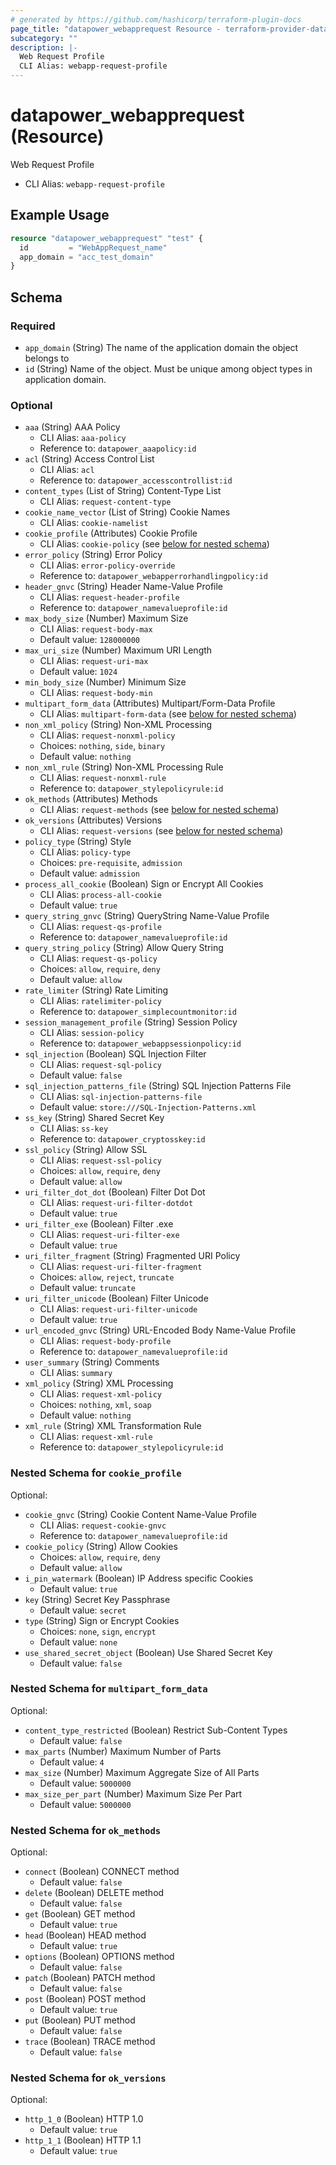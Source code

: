 ```yaml
---
# generated by https://github.com/hashicorp/terraform-plugin-docs
page_title: "datapower_webapprequest Resource - terraform-provider-datapower"
subcategory: ""
description: |-
  Web Request Profile
  CLI Alias: webapp-request-profile
---
```


# datapower_webapprequest (Resource)

Web Request Profile
  - CLI Alias: `webapp-request-profile`

## Example Usage

```terraform
resource "datapower_webapprequest" "test" {
  id         = "WebAppRequest_name"
  app_domain = "acc_test_domain"
}
```

<!-- schema generated by tfplugindocs -->
## Schema

### Required

- `app_domain` (String) The name of the application domain the object belongs to
- `id` (String) Name of the object. Must be unique among object types in application domain.

### Optional

- `aaa` (String) AAA Policy
  - CLI Alias: `aaa-policy`
  - Reference to: `datapower_aaapolicy:id`
- `acl` (String) Access Control List
  - CLI Alias: `acl`
  - Reference to: `datapower_accesscontrollist:id`
- `content_types` (List of String) Content-Type List
  - CLI Alias: `request-content-type`
- `cookie_name_vector` (List of String) Cookie Names
  - CLI Alias: `cookie-namelist`
- `cookie_profile` (Attributes) Cookie Profile
  - CLI Alias: `cookie-policy` (see [below for nested schema](#nestedatt--cookie_profile))
- `error_policy` (String) Error Policy
  - CLI Alias: `error-policy-override`
  - Reference to: `datapower_webapperrorhandlingpolicy:id`
- `header_gnvc` (String) Header Name-Value Profile
  - CLI Alias: `request-header-profile`
  - Reference to: `datapower_namevalueprofile:id`
- `max_body_size` (Number) Maximum Size
  - CLI Alias: `request-body-max`
  - Default value: `128000000`
- `max_uri_size` (Number) Maximum URI Length
  - CLI Alias: `request-uri-max`
  - Default value: `1024`
- `min_body_size` (Number) Minimum Size
  - CLI Alias: `request-body-min`
- `multipart_form_data` (Attributes) Multipart/Form-Data Profile
  - CLI Alias: `multipart-form-data` (see [below for nested schema](#nestedatt--multipart_form_data))
- `non_xml_policy` (String) Non-XML Processing
  - CLI Alias: `request-nonxml-policy`
  - Choices: `nothing`, `side`, `binary`
  - Default value: `nothing`
- `non_xml_rule` (String) Non-XML Processing Rule
  - CLI Alias: `request-nonxml-rule`
  - Reference to: `datapower_stylepolicyrule:id`
- `ok_methods` (Attributes) Methods
  - CLI Alias: `request-methods` (see [below for nested schema](#nestedatt--ok_methods))
- `ok_versions` (Attributes) Versions
  - CLI Alias: `request-versions` (see [below for nested schema](#nestedatt--ok_versions))
- `policy_type` (String) Style
  - CLI Alias: `policy-type`
  - Choices: `pre-requisite`, `admission`
  - Default value: `admission`
- `process_all_cookie` (Boolean) Sign or Encrypt All Cookies
  - CLI Alias: `process-all-cookie`
  - Default value: `true`
- `query_string_gnvc` (String) QueryString Name-Value Profile
  - CLI Alias: `request-qs-profile`
  - Reference to: `datapower_namevalueprofile:id`
- `query_string_policy` (String) Allow Query String
  - CLI Alias: `request-qs-policy`
  - Choices: `allow`, `require`, `deny`
  - Default value: `allow`
- `rate_limiter` (String) Rate Limiting
  - CLI Alias: `ratelimiter-policy`
  - Reference to: `datapower_simplecountmonitor:id`
- `session_management_profile` (String) Session Policy
  - CLI Alias: `session-policy`
  - Reference to: `datapower_webappsessionpolicy:id`
- `sql_injection` (Boolean) SQL Injection Filter
  - CLI Alias: `request-sql-policy`
  - Default value: `false`
- `sql_injection_patterns_file` (String) SQL Injection Patterns File
  - CLI Alias: `sql-injection-patterns-file`
  - Default value: `store:///SQL-Injection-Patterns.xml`
- `ss_key` (String) Shared Secret Key
  - CLI Alias: `ss-key`
  - Reference to: `datapower_cryptosskey:id`
- `ssl_policy` (String) Allow SSL
  - CLI Alias: `request-ssl-policy`
  - Choices: `allow`, `require`, `deny`
  - Default value: `allow`
- `uri_filter_dot_dot` (Boolean) Filter Dot Dot
  - CLI Alias: `request-uri-filter-dotdot`
  - Default value: `true`
- `uri_filter_exe` (Boolean) Filter .exe
  - CLI Alias: `request-uri-filter-exe`
  - Default value: `true`
- `uri_filter_fragment` (String) Fragmented URI Policy
  - CLI Alias: `request-uri-filter-fragment`
  - Choices: `allow`, `reject`, `truncate`
  - Default value: `truncate`
- `uri_filter_unicode` (Boolean) Filter Unicode
  - CLI Alias: `request-uri-filter-unicode`
  - Default value: `true`
- `url_encoded_gnvc` (String) URL-Encoded Body Name-Value Profile
  - CLI Alias: `request-body-profile`
  - Reference to: `datapower_namevalueprofile:id`
- `user_summary` (String) Comments
  - CLI Alias: `summary`
- `xml_policy` (String) XML Processing
  - CLI Alias: `request-xml-policy`
  - Choices: `nothing`, `xml`, `soap`
  - Default value: `nothing`
- `xml_rule` (String) XML Transformation Rule
  - CLI Alias: `request-xml-rule`
  - Reference to: `datapower_stylepolicyrule:id`

<a id="nestedatt--cookie_profile"></a>
### Nested Schema for `cookie_profile`

Optional:

- `cookie_gnvc` (String) Cookie Content Name-Value Profile
  - CLI Alias: `request-cookie-gnvc`
  - Reference to: `datapower_namevalueprofile:id`
- `cookie_policy` (String) Allow Cookies
  - Choices: `allow`, `require`, `deny`
  - Default value: `allow`
- `i_pin_watermark` (Boolean) IP Address specific Cookies
  - Default value: `true`
- `key` (String) Secret Key Passphrase
  - Default value: `secret`
- `type` (String) Sign or Encrypt Cookies
  - Choices: `none`, `sign`, `encrypt`
  - Default value: `none`
- `use_shared_secret_object` (Boolean) Use Shared Secret Key
  - Default value: `false`


<a id="nestedatt--multipart_form_data"></a>
### Nested Schema for `multipart_form_data`

Optional:

- `content_type_restricted` (Boolean) Restrict Sub-Content Types
  - Default value: `false`
- `max_parts` (Number) Maximum Number of Parts
  - Default value: `4`
- `max_size` (Number) Maximum Aggregate Size of All Parts
  - Default value: `5000000`
- `max_size_per_part` (Number) Maximum Size Per Part
  - Default value: `5000000`


<a id="nestedatt--ok_methods"></a>
### Nested Schema for `ok_methods`

Optional:

- `connect` (Boolean) CONNECT method
  - Default value: `false`
- `delete` (Boolean) DELETE method
  - Default value: `false`
- `get` (Boolean) GET method
  - Default value: `true`
- `head` (Boolean) HEAD method
  - Default value: `true`
- `options` (Boolean) OPTIONS method
  - Default value: `false`
- `patch` (Boolean) PATCH method
  - Default value: `false`
- `post` (Boolean) POST method
  - Default value: `true`
- `put` (Boolean) PUT method
  - Default value: `false`
- `trace` (Boolean) TRACE method
  - Default value: `false`


<a id="nestedatt--ok_versions"></a>
### Nested Schema for `ok_versions`

Optional:

- `http_1_0` (Boolean) HTTP 1.0
  - Default value: `true`
- `http_1_1` (Boolean) HTTP 1.1
  - Default value: `true`
